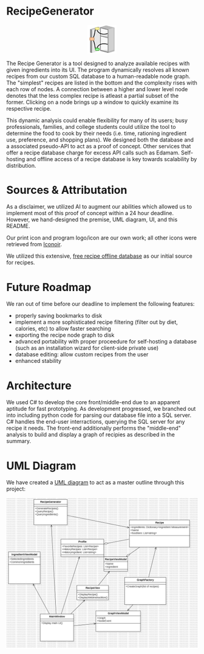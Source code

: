 # RecipeGenerator

<p align="center">
  <img width="15%" src="https://github.com/JustDylan/recipeGenerator/blob/main/CougHacksApp/Icons/logo512.png" alttext="Recipe Generator Logo: An abstract, open fridge/cabinet with nodes just outside the door with connections originating from inside the container. The nodes are connected to a common node closer to the right. The upper node is yellow, the lower is green. The right node, being an interpretation of a more complex recipe is red.">
</p>

The Recipe Generator is a tool designed to analyze available recipes with given ingredients into its UI. The program dynamically resolves all known recipes from our custom SQL database to a human-readable node graph. The "simplest" recipes are listed in the bottom and the complexity rises with each row of nodes. A connection between a higher and lower level node denotes that the less complex recipe is atleast a partial subset of the former. Clicking on a node brings up a window to quickly examine its respective recipe.

This dynamic analysis could enable flexibility for many of its users; busy professionals, families, and college students could utilize the tool to determine the food to cook by their needs (i.e. time, rationing ingredient use, preference, and shopping plans). We designed both the database and a associated pseudo-API to act as a proof of concept. Other services that offer a recipe database charge for excess API calls such as Edamam. Self-hosting and offline access of a recipe database is key towards scalability by distribution.

# Sources & Attributation

As a disclaimer, we utilized AI to augment our abilities which allowed us to implement most of this proof of concept within a 24 hour deadline. However, we hand-designed the premise, UML diagram, UI, and this README. 

Our print icon and program logo/icon are our own work; all other icons were retrieved from [Iconoir](https://iconoir.com/).

We utilized this extensive, [free recipe offline database](https://recipenlg.cs.put.poznan.pl/dataset) as our initial source for recipes.

# Future Roadmap
We ran out of time before our deadline to implement the following features:
- properly saving bookmarks to disk
- implement a more sophisticated recipe filtering (filter out by diet, calories, etc) to allow faster searching
- exporting the recipe node graph to disk
- advanced portability with proper proceedure for self-hosting a database (such as an installation wizard for client-side private use)
- database editing: allow custom recipes from the user
- enhanced stability

# Architecture
We used C# to develop the core front/middle-end due to an apparent aptitude for fast prototyping. As development progressed, we branched out into including python code for parsing our database file into a SQL server. C# handles the end-user interractions, querying the SQL server for any recipe it needs. The front-end additionally performs the "middle-end" analysis to build and display a graph of recipies as described in the summary.

# UML Diagram
We have created a [UML diagram](https://github.com/JustDylan/recipeGenerator/blob/main/Classdiagram.mdj) to act as a master outline through this project:

![UML Diagram as a jpg image render.](https://github.com/JustDylan/recipeGenerator/blob/main/ClassDiagram.jpg)
